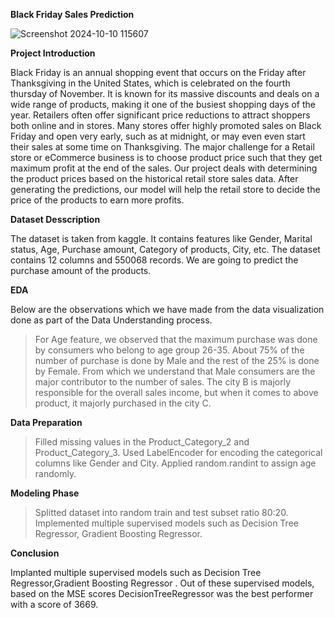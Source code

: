 **Black Friday Sales Prediction**

![Screenshot 2024-10-10 115607](https://github.com/user-attachments/assets/a5f2deff-93a8-456c-959b-a50ca7b65df5)

**Project Introduction**

Black Friday is an annual shopping event that occurs on the Friday after Thanksgiving in the United States, which is celebrated on the fourth thursday of November. It is known for its massive discounts and deals on a wide range of products, making it one of the busiest shopping days of the year. Retailers often offer significant price reductions to attract shoppers both online and in stores. Many stores offer highly promoted sales on Black Friday and open very early, such as at midnight, or may even even start their sales at some time on Thanksgiving. The major challenge for a Retail store or eCommerce business is to choose product price such that they get maximum profit at the end of the sales. Our project deals with determining the product prices based on the historical retail store sales data. After generating the predictions, our model will help the retail store to decide the price of the products to earn more profits. 

**Dataset Desscription**

The dataset is taken from kaggle. It contains features like Gender, Marital status, Age, Purchase amount, Category of products, City, etc. The dataset contains 12 columns and 550068 records. We are going to predict the purchase amount of the products.

**EDA**

Below are the observations which we have made from the data visualization done as part of the Data Understanding process.

  > For Age feature, we observed that the maximum purchase was done by consumers who belong to age group 26-35.
  > About 75% of the number of purchase is done by Male and the rest of the 25% is done by Female. From which we understand that Male consumers are the major contributor to the number of sales.
  > The city B is majorly responsible for the overall sales income, but when it comes to above product, it majorly purchased in the city C.

**Data Preparation**

  > Filled missing values in the Product_Category_2 and Product_Category_3.
  > Used LabelEncoder for encoding the categorical columns like Gender and City.
  > Applied random.randint to assign age randomly.

**Modeling Phase**

  > Splitted dataset into random train and test subset ratio 80:20.
  > Implemented multiple supervised models such as Decision Tree Regressor, Gradient Boosting Regressor.

**Conclusion**

Implanted multiple supervised models such as Decision Tree Regressor,Gradient Boosting Regressor
. Out of these supervised models, based on the MSE scores DecisionTreeRegressor was the best performer with a score of 3669.
